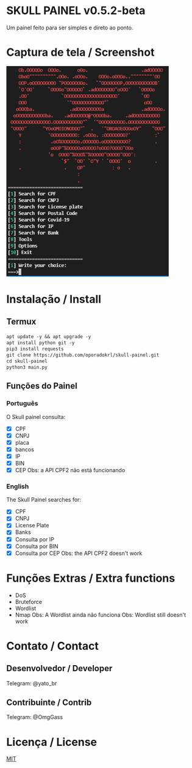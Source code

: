 # SKULL PAINEL v0.5.2-beta
Um painel feito para ser simples e direto ao ponto.
# Captura de tela / Screenshot
![Menu](https://github.com/oporadokrl/skull-painel/blob/master/skull-painel.PNG)
# Instalação / Install
## Termux
```
apt update -y && apt upgrade -y
apt install python git -y
pip3 install requests
git clone https://github.com/oporadokrl/skull-painel.git
cd skull-painel
python3 main.py
```
## Funções do Painel 
### Português
O Skull painel consulta:
- [x] CPF
- [x] CNPJ
- [x] placa
- [x] bancos
- [x] IP
- [x] BIN
- [x] CEP
Obs: a API CPF2 não está funcionando
### English
The Skull Painel searches for:
- [x] CPF
- [x] CNPJ
- [x] License Plate
- [x] Banks
- [x] Consulta por IP
- [x] Consulta por BIN
- [x] Consulta por CEP
Obs: the API CPF2 doesn't work
# Funções Extras / Extra functions
- DoS
- Bruteforce
- Wordlist
- Nmap
Obs: A Wordlist ainda não funciona 
Obs: Wordlist still doesn't work
# Contato / Contact
## Desenvolvedor / Developer
Telegram: @yato_br
## Contribuinte / Contrib
Telegram: @OmgGass
# Licença / License
[MIT](https://choosealicense.com/licenses/mit/)